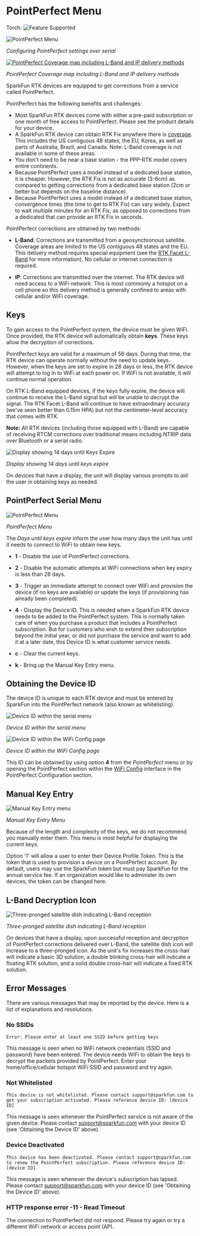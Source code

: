 # PointPerfect Menu

Torch: ![Feature Supported](img/Icons/GreenDot.png) 

![PointPerfect Menu](<img/Terminal/SparkFun RTK Everywhere - PointPerfect Menu.png>)

*Configuring PointPerfect settings over serial*

[![PointPerfect Coverage map including L-Band and IP delivery methods](<img/PointPerfect/SparkFun RTK Everywhere - PointPerfect Coverage Map Small.png>)](https://www.u-blox.com/en/pointperfect-service-coverage)

*PointPerfect Coverage map including L-Band and IP delivery methods*

SparkFun RTK devices are equipped to get corrections from a service called PointPerfect. 

PointPerfect has the following benefits and challenges:

* Most SparkFun RTK devices come with either a pre-paid subscription or one month of free access to PointPerfect. Please see the product details for your device.
* A SparkFun RTK device can obtain RTK Fix anywhere there is [coverage](https://www.u-blox.com/en/pointperfect-service-coverage). This includes the US contiguous 48 states, the EU, Korea, as well as parts of Australia, Brazil, and Canada. Note: L-Band coverage is not available in some of these areas.
* You don't need to be near a base station - the PPP-RTK model covers entire continents.
* Because PointPerfect uses a model instead of a dedicated base station, it is cheaper. However, the RTK Fix is not as accurate (3-6cm) as compared to getting corrections from a dedicated base station (2cm or better but depends on the baseline distance).
* Because PointPerfect uses a model instead of a dedicated base station, convergence times (the time to get to RTK Fix) can vary widely. Expect to wait multiple minutes for an RTK Fix, as opposed to corrections from a dedicated that can provide an RTK Fix in seconds.

PointPerfect corrections are obtained by two methods:

* **L-Band**: Corrections are transmitted from a geosynchronous satellite. Coverage areas are limited to the US contiguous 48 states and the EU. This delivery method requires special equipment (see the [RTK Facet L-Band](https://www.sparkfun.com/products/20000) for more information). No cellular or internet connection is required.

* **IP**: Corrections are transmitted over the internet. The RTK device will need access to a WiFi network. This is most commonly a hotspot on a cell phone so this delivery method is generally confined to areas with cellular and/or WiFi coverage.

## Keys

To gain access to the PointPerfect system, the device must be given WiFi. Once provided, the RTK device will automatically obtain **keys**. These keys allow the decryption of corrections.

PointPerfect keys are valid for a maximum of 56 days. During that time, the RTK device can operate normally without the need to update keys. However, when the keys are set to expire in 28 days or less, the RTK device will attempt to log in to WiFi at each power on. If WiFi is not available, it will continue normal operation. 

On RTK L-Band equipped devices, if the keys fully expire, the device will continue to receive the L-Band signal but will be unable to decrypt the signal. The RTK Facet L-Band will continue to have extraordinary accuracy (we've seen better than 0.15m HPA) but not the centimeter-level accuracy that comes with RTK.

**Note:** All RTK devices (including those equipped with L-Band) are capable of receiving RTCM corrections over traditional means including NTRIP data over Bluetooth or a serial radio. 

![Display showing 14 days until Keys Expire](img/Displays/SparkFun_RTK_LBand_DayToExpire.jpg)

*Display showing 14 days until keys expire*

On devices that have a display, the unit will display various prompts to aid the user in obtaining keys as needed.

## PointPerfect Serial Menu

![PointPerfect Menu](<img/Terminal/SparkFun RTK Everywhere - PointPerfect Menu.png>)

*PointPerfect Menu*

The *Days until keys expire* inform the user how many days the unit has until it needs to connect to WiFi to obtain new keys.

* **1** - Disable the use of PointPerfect corrections.

* **2** - Disable the automatic attempts at WiFi connections when key expiry is less than 28 days.

* **3** - Trigger an immediate attempt to connect over WiFi and provision the device (if no keys are available) or update the keys (if provisioning has already been completed).

* **4** - Display the Device ID. This is needed when a SparkFun RTK device needs to be added to the PointPerfect system. This is normally taken care of when you purchase a product that includes a PointPerfect subscription. But for customers who wish to extend their subscription beyond the initial year, or did not purchase the service and want to add it at a later date, this Device ID is what customer service needs.

* **c** - Clear the current keys.

* **k** - Bring up the Manual Key Entry menu.

## Obtaining the Device ID

The device ID is unique to each RTK device and must be entered by SparkFun into the PointPerfect network (also known as whitelisting). 

![Device ID within the serial menu](<img/Terminal/SparkFun RTK Everywhere - PointPerfect Menu Device ID.png>)

*Device ID within the serial menu*

![Device ID within the WiFi Config page](<img/WiFi Config/SparkFun RTK PointPerfect Config.png>)

*Device ID within the WiFi Config page*

This ID can be obtained by using option **4** from the *PointPerfect* menu or by opening the PointPerfect section within the [WiFi Config](https://docs.sparkfun.com/SparkFun_RTK_Everywhere_Firmware/configure_with_wifi/) interface in the PointPerfect Configuration section.

## Manual Key Entry

![Manual Key Entry menu](<img/Terminal/SparkFun RTK Everywhere - PointPerfect Menu Manual Key Entry.png>)

*Manual Key Entry Menu*

Because of the length and complexity of the keys, we do not recommend you manually enter them. This menu is most helpful for displaying the current keys.

Option '1' will allow a user to enter their Device Profile Token. This is the token that is used to provision a device on a PointPerfect account. By default, users may use the SparkFun token but must pay SparkFun for the annual service fee. If an organization would like to administer its own devices, the token can be changed here.

## L-Band Decryption Icon

![Three-pronged satellite dish indicating L-Band reception](img/Displays/SparkFun_RTK_LBand_Indicator.jpg)

*Three-pronged satellite dish indicating L-Band reception*

On devices that have a display, upon successful reception and decryption of PointPerfect corrections delivered over L-Band, the satellite dish icon will increase to a three-pronged icon. As the unit's fix increases the cross-hair will indicate a basic 3D solution, a double blinking cross-hair will indicate a floating RTK solution, and a solid double cross-hair will indicate a fixed RTK solution.

## Error Messages

There are various messages that may be reported by the device. Here is a list of explanations and resolutions.

### No SSIDs

    Error: Please enter at least one SSID before getting keys

This message is seen when no WiFi network credentials (SSID and password) have been entered. The device needs WiFi to obtain the keys to decrypt the packets provided by PointPerfect. Enter your home/office/cellular hotspot WiFi SSID and password and try again.

### Not Whitelisted

    This device is not whitelisted. Please contact support@sparkfun.com to get your subscription activated. Please reference device ID: [device ID]

This message is seen whenever the PointPerfect service is not aware of the given device. Please contact support@sparkfun.com with your device ID (see 'Obtaining the Device ID' above).

### Device Deactivated

    This device has been deactivated. Please contact support@sparkfun.com to renew the PointPerfect subscription. Please reference device ID: [device ID]

This message is seen whenever the device's subscription has lapsed. Please contact support@sparkfun.com with your device ID (see 'Obtaining the Device ID' above).

### HTTP response error -11 - Read Timeout

The connection to PointPerfect did not respond. Please try again or try a different WiFi network or access point (AP).

